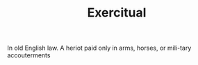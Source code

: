 ---
title: Exercitual
letter: E
permalink: "/definitions/bld-exercitual.html"
body: In old English law. A heriot paid only in arms, horses, or mili-tary accouterments
published_at: '2018-07-07'
source: Black's Law Dictionary 2nd Ed (1910)
layout: post
---